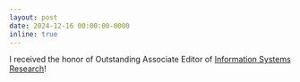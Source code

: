```yaml
---
layout: post
date: 2024-12-16 00:00:00-0000
inline: true
---
```


I received the honor of Outstanding Associate Editor of [Information Systems Research](https://pubsonline.informs.org/journal/isre/)! 
